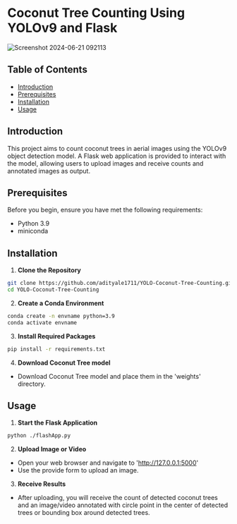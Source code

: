 # Coconut Tree Counting Using YOLOv9 and Flask

![Screenshot 2024-06-21 092113](https://github.com/adityale1711/YOLO-Coconut-Tree-Counting/assets/72447020/6174fa79-014e-4b5e-b7b5-12ebb05d05c5)

## Table of Contents
- [Introduction](#Introduction)
- [Prerequisites](#prerequisites)
- [Installation](#installation)
- [Usage](#usage)

## Introduction
This project aims to count coconut trees in aerial images using the YOLOv9 object detection model. A Flask web application is provided to interact with the model, allowing users to upload images and receive counts and annotated images as output.

## Prerequisites
Before you begin, ensure you have met the following requirements:
- Python 3.9
- miniconda

## Installation
1. **Clone the Repository**
```bash
git clone https://github.com/adityale1711/YOLO-Coconut-Tree-Counting.git
cd YOLO-Coconut-Tree-Counting
```

2. **Create a Conda Environment**
```bash
conda create -n envname python=3.9
conda activate envname
```

3. **Install Required Packages**
```bash
pip install -r requirements.txt
```

4. **Download Coconut Tree model**
- Download Coconut Tree model and place them in the 'weights' directory.

## Usage
1. **Start the Flask Application**
```bash
python ./flashApp.py
```

2. **Upload Image or Video**
- Open your web browser and navigate to 'http://127.0.0.1:5000'
- Use the provide form to upload an image.

3. **Receive Results**
- After uploading, you will receive the count of detected coconut trees and an image/video annotated with circle point in the center of detected trees or bounding box around detected trees.
